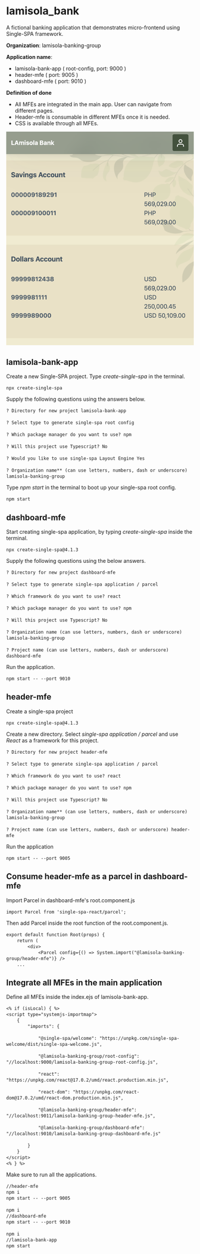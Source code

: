 # lamisola_bank

A fictional banking application that demonstrates micro-frontend using Single-SPA framework.

**Organization**: 
	lamisola-banking-group

**Application name**:

- lamisola-bank-app ( root-config, port: 9000 )
- header-mfe ( port:  9005 )
- dashboard-mfe ( port: 9010 )

**Definition of done**

- All MFEs are integrated in the main app. User can navigate from different pages.
- Header-mfe is consumable in different MFEs once it is needed.
- CSS is available through all MFEs.

![Single-SPA Application](lamisola_bank.png)

## lamisola-bank-app

Create a new Single-SPA project. Type *create-single-spa* in the terminal.

```
npx create-single-spa
```

Supply the following questions using the answers below. 

```
? Directory for new project lamisola-bank-app

? Select type to generate single-spa root config

? Which package manager do you want to use? npm

? Will this project use Typescript? No

? Would you like to use single-spa Layout Engine Yes

? Organization name** (can use letters, numbers, dash or underscore) lamisola-banking-group
```

Type *npm start* in the terminal to boot up your single-spa root config.

```
npm start
```

## dashboard-mfe

Start creating single-spa application, by typing *create-single-spa* inside the terminal.

```
npx create-single-spa@4.1.3
```

Supply the following questions using the below answers.

```
? Directory for new project dashboard-mfe

? Select type to generate single-spa application / parcel

? Which framework do you want to use? react

? Which package manager do you want to use? npm

? Will this project use Typescript? No

? Organization name (can use letters, numbers, dash or underscore) lamisola-banking-group

? Project name (can use letters, numbers, dash or underscore) dashboard-mfe
```

Run the application.

```
npm start -- --port 9010
```

## header-mfe

Create a single-spa project

```
npx create-single-spa@4.1.3
```

Create a new directory. Select *single-spa application / parcel* and use *React* as a framework for this project.

```
? Directory for new project header-mfe

? Select type to generate single-spa application / parcel

? Which framework do you want to use? react

? Which package manager do you want to use? npm

? Will this project use Typescript? No

? Organization name** (can use letters, numbers, dash or underscore) lamisola-banking-group

? Project name (can use letters, numbers, dash or underscore) header-mfe
```

Run the application

```
npm start -- --port 9005
```

## Consume header-mfe as a parcel in dashboard-mfe

Import Parcel in dashboard-mfe's root.component.js

```
import Parcel from 'single-spa-react/parcel';
```

Then add Parcel inside the root function of the root.component.js.

```
export default function Root(props) {
	return (
		<div>
			<Parcel config={() => System.import("@lamisola-banking-group/header-mfe")} />
	...
```

## Integrate all MFEs in the main application

Define all MFEs inside the index.ejs of lamisola-bank-app.

```
<% if (isLocal) { %>
<script type="systemjs-importmap">
	{
		"imports": {

			"@single-spa/welcome": "https://unpkg.com/single-spa-welcome/dist/single-spa-welcome.js",

			"@lamisola-banking-group/root-config": "//localhost:9000/lamisola-banking-group-root-config.js",

			"react": "https://unpkg.com/react@17.0.2/umd/react.production.min.js",

			"react-dom": "https://unpkg.com/react-dom@17.0.2/umd/react-dom.production.min.js",

			"@lamisola-banking-group/header-mfe": "//localhost:9011/lamisola-banking-group-header-mfe.js",

			"@lamisola-banking-group/dashboard-mfe": "//localhost:9010/lamisola-banking-group-dashboard-mfe.js"

		}
	}
</script>
<% } %>
```

Make sure to run all the applications.

```
//header-mfe
npm i
npm start -- --port 9005

npm i
//dashboard-mfe
npm start -- --port 9010

npm i
//lamisola-bank-app
npm start
```

